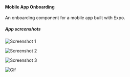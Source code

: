 #### Mobile App Onboarding

An onboarding component for a mobile app built with Expo.

##### App screenshots

![Screenshot 1](https://github.com/OrekuD/expo-onboarding/blob/master/assets/screenshots/1.jpg?raw=true)

![Screenshot 2](https://github.com/OrekuD/expo-onboarding/blob/master/assets/screenshots/2.jpg?raw=true)

![Screenshot 3](https://github.com/OrekuD/expo-onboarding/blob/master/assets/screenshots/3.jpg?raw=true)

![Gif](https://github.com/OrekuD/expo-onboarding/blob/master/assets/screenshots/gif.gif?raw=true)
